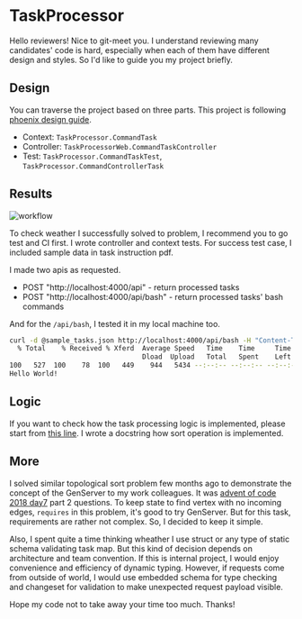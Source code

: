 # TaskProcessor

Hello reviewers! Nice to git-meet you.
I understand reviewing many candidates' code is hard, especially when each of them have different design and styles. So I'd like to guide you my project briefly.

## Design
You can traverse the project based on three parts. This project is following [phoenix design guide](https://hexdocs.pm/phoenix/contexts.html#thinking-about-design).
- Context: `TaskProcessor.CommandTask`
- Controller: `TaskProcessorWeb.CommandTaskController`
- Test: `TaskProcessor.CommandTaskTest`, `TaskProcessor.CommandControllerTask`

## Results
![workflow](https://github.com/parkdoyeon/task_processor/actions/workflows/dialyzer-and-test.yml/badge.svg) 

To check weather I successfully solved to problem, I recommend you to go test and CI first. I wrote controller and context tests. 
For success test case, I included sample data in task instruction pdf.

I made two apis as requested.
- POST "http://localhost:4000/api" - return processed tasks
- POST "http://localhost:4000/api/bash" - return processed tasks' bash commands

And for the `/api/bash`, I tested it in my local machine too. 
```bash
curl -d @sample_tasks.json http://localhost:4000/api/bash -H "Content-Type: application/json" | bash
  % Total    % Received % Xferd  Average Speed   Time    Time     Time  Current
                                 Dload  Upload   Total   Spent    Left  Speed
100   527  100    78  100   449    944   5434 --:--:-- --:--:-- --:--:--  6587
Hello World!
```

## Logic

If you want to check how the task processing logic is implemented, please start from [this line](https://github.com/parkdoyeon/task_processor/blob/main/lib/task_processor/command_task.ex#L36-L42). I wrote a docstring how sort operation is implemented.

## More

I solved similar topological sort problem few months ago to demonstrate the concept of the GenServer to my work colleagues. It was [advent of code 2018 day7](https://adventofcode.com/2018/day/7) part 2 questions. To keep state to find vertex with no incoming edges, `requires` in this problem, it's good to try GenServer. But for this task, requirements are rather not complex. So, I decided to keep it simple.

Also, I spent quite a time thinking wheather I use struct or any type of static schema validating task map. But this kind of decision depends on architecture and team convention. If this is internal project, I would enjoy convenience and efficiency of dynamic typing. However, if requests come from outside of world, I would use embedded schema for type checking and changeset for validation to make unexpected request payload visible.

Hope my code not to take away your time too much. Thanks!
